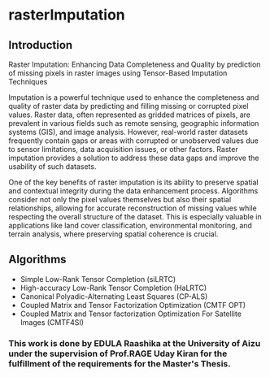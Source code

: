 # rasterImputation

## Introduction 
Raster Imputation: Enhancing Data Completeness and Quality by prediction of missing pixels in raster images using Tensor-Based Imputation Techniques 

Imputation is a powerful technique used to enhance the completeness and quality of raster data by predicting and filling missing or corrupted pixel values. Raster data, often represented as gridded matrices of pixels, are prevalent in various fields such as remote sensing, geographic information systems (GIS), and image analysis. However, real-world raster datasets frequently contain gaps or areas with corrupted or unobserved values due to sensor limitations, data acquisition issues, or other factors. Raster imputation provides a solution to address these data gaps and improve the usability of such datasets.

One of the key benefits of raster imputation is its ability to preserve spatial and contextual integrity during the data enhancement process. Algorithms consider not only the pixel values themselves but also their spatial relationships, allowing for accurate reconstruction of missing values while respecting the overall structure of the dataset. This is especially valuable in applications like land cover classification, environmental monitoring, and terrain analysis, where preserving spatial coherence is crucial.

## Algorithms 
- Simple Low-Rank Tensor Completion (siLRTC)
- High-accuracy Low-Rank Tensor Completion (HaLRTC)
- Canonical Polyadic-Alternating Least Squares (CP-ALS)
- Coupled Matrix and Tensor Factorization Optimization (CMTF OPT)
- Coupled Matrix and Tensor factorization Optimization For Satellite Images (CMTF4SI) 

### This work is done by EDULA Raashika at the University of Aizu under the supervision of Prof.RAGE Uday Kiran for the fulfillment of the requirements for the Master's Thesis. 


